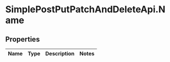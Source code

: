# SimplePostPutPatchAndDeleteApi.Name

## Properties
Name | Type | Description | Notes
------------ | ------------- | ------------- | -------------


